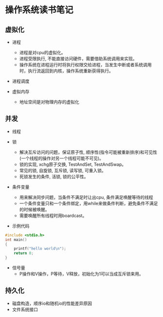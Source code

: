 # 操作系统读书笔记

## 虚拟化

* 进程
  + 进程是对cpu的虚拟化。
  + 进程受限执行, 不能直接访问硬件，需要借助系统调用来实现。
  + 操作系统在进程运行时将执行权限交给进程，当发生中断或者系统调用时，执行流返回到内核，操作系统重新获得执行。
  
* 进程调度
  
* 虚拟内存
  + 地址空间是对物理内存的虚拟化

## 并发

* 线程
* 锁
  + 解决互斥访问的问题，保证原子性, 顺序性(指令可能被重新排序)和可见性(一个线程的操作对另一个线程可能不可见)。
  + 锁的实现, xchg原子交换, TestAndSet, TestAndSwap。
  + 常见的锁, 自旋锁, 互斥锁, 读写锁, 可重入锁。
  + 死锁发生的条件, 活锁, 锁的公平性。
* 条件变量
  + 用来解决同步问题，当条件不满足时让出cpu, 条件满足唤醒等待的线程
  + 一个条件变量只和一个条件绑定，用while来做条件判断，避免条件不满足的时候被唤醒。
  + 需要唤醒所有线程时用boardcast。
  
* 示例代码

```c
#include <stdio.h>
int main()
{
    printf("hello world\n");
    return 0;
}
```

* 信号量
  + P操作和V操作，P等待，V释放，初始化为1可以当成互斥锁来用。

## 持久化

* 磁盘构造，顺序io和随机io的性能差异原因
* 文件系统接口
